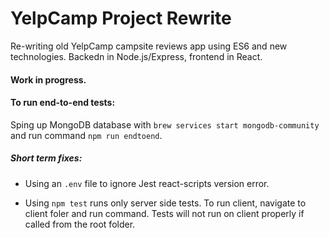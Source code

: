 # YelpCamp Project Rewrite

Re-writing old YelpCamp campsite reviews app using ES6 and new technologies. Backedn in
Node.js/Express, frontend in React.

#### Work in progress.

#### To run end-to-end tests:

Sping up MongoDB database with `brew services start mongodb-community` and run command `npm run endtoend`.

##### Short term fixes:

- Using an `.env` file to ignore Jest react-scripts version error.

- Using `npm test` runs only server side tests. To run client, navigate to client foler and run command. Tests will not run on client properly if called from the root folder.
